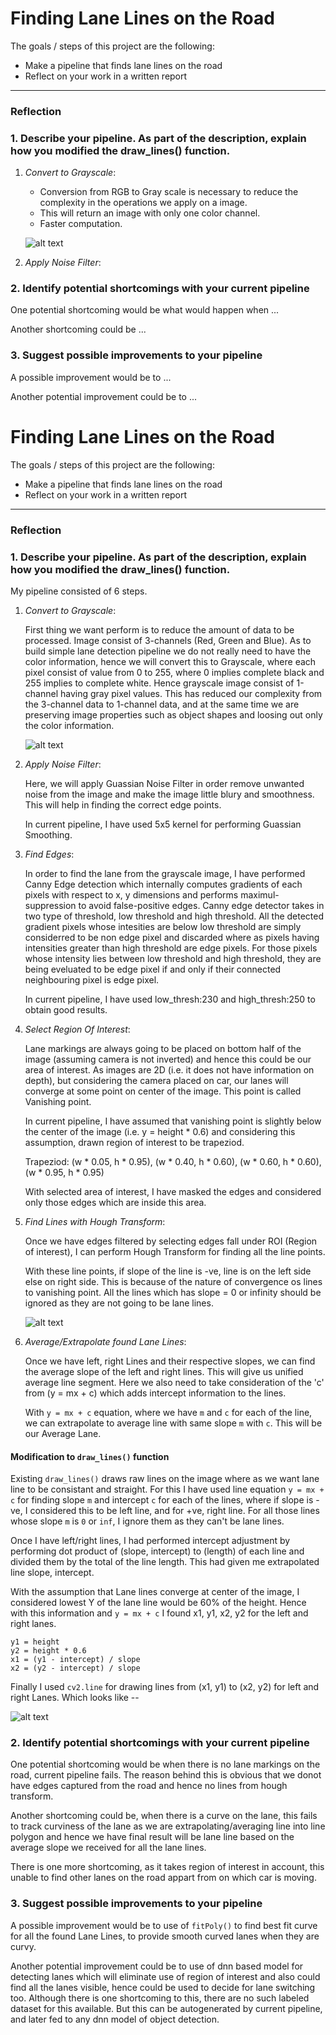 # **Finding Lane Lines on the Road** 

The goals / steps of this project are the following:
* Make a pipeline that finds lane lines on the road
* Reflect on your work in a written report


[//]: # (Image References)


[image0]: ./examples/laneLines_thirdPass.jpg "LaneLines"

[image1]: ./examples/grayscale.jpg "Grayscale"

[image2]: ./examples/line-segments-example.jpg "Line Segments"

---

### Reflection

### 1. Describe your pipeline. As part of the description, explain how you modified the draw_lines() function.

 1. *Convert to Grayscale*:

    - Conversion from RGB to Gray scale is necessary to reduce the complexity in the operations we apply on a image.
    - This will return an image with only one color channel.
    - Faster computation.


    ![alt text][image1]

 2. *Apply Noise Filter*:


### 2. Identify potential shortcomings with your current pipeline


One potential shortcoming would be what would happen when ... 

Another shortcoming could be ...


### 3. Suggest possible improvements to your pipeline

A possible improvement would be to ...

Another potential improvement could be to ...




# **Finding Lane Lines on the Road**

The goals / steps of this project are the following:
* Make a pipeline that finds lane lines on the road
* Reflect on your work in a written report


[image0]: ./examples/laneLines_thirdPass.jpg "LaneLines"

[image1]: ./examples/grayscale.jpg "Grayscale"

[image2]: ./examples/line-segments-example.jpg "Line Segments"

---

### **Reflection**

### 1. Describe your pipeline. As part of the description, explain how you modified the draw_lines() function.

My pipeline consisted of 6 steps.

 1. *Convert to Grayscale*:

    First thing we want perform is to reduce the amount of data to be processed. Image consist of 3-channels (Red, Green and Blue). As to build simple lane detection pipeline we do not really need to have the color information, hence we will convert this to Grayscale, where each pixel consist of value from 0 to 255, where 0 implies complete black and 255 implies to complete white. Hence grayscale image consist of 1-channel having gray pixel values. This has reduced our complexity from the 3-channel data to 1-channel data, and at the same time we are preserving image properties such as object shapes and loosing out only the color information.

    ![alt text][image1]

 2. *Apply Noise Filter*:

    Here, we will apply Guassian Noise Filter in order remove unwanted noise from the image and make the image little blury and smoothness. This will help in finding the correct edge points.

    In current pipeline, I have used 5x5 kernel for performing Guassian Smoothing.

 3. *Find Edges*:

    In order to find the lane from the grayscale image, I have performed Canny Edge detection which internally computes gradients of each pixels with respect to x, y dimensions and performs maximul-suppression to avoid false-positive edges. Canny edge detector takes in two type of threshold, low threshold and high threshold. All the detected gradient pixels whose intesities are below low threshold are simply considerred to be non edge pixel and discarded where as pixels having intensities greater than high threshold are edge pixels. For those pixels whose intensity lies between low threshold and high threshold, they are being eveluated to be edge pixel if and only if their connected neighbouring pixel is edge pixel.

    In current pipeline, I have used low_thresh:230 and high_thresh:250 to obtain good results.

 4. *Select Region Of Interest*:

    Lane markings are always going to be placed on bottom half of the image (assuming camera is not inverted) and hence this could be our area of interest. As images are 2D (i.e. it does not have information on depth), but considering the camera placed on car, our lanes will converge at some point on center of the image. This point is called Vanishing point.

    In current pipeline, I have assumed that vanishing point is slightly below the center of the image (i.e. y = height * 0.6) and considering this assumption, drawn region of interest to be trapeziod.

    Trapeziod: (w * 0.05, h * 0.95), (w * 0.40, h * 0.60), (w * 0.60, h * 0.60), (w * 0.95, h * 0.95)

    With selected area of interest, I have masked the edges and considered only those edges which are inside this area.

 5. *Find Lines with Hough Transform*:

    Once we have edges filtered by selecting edges fall under ROI (Region of interest), I can perform Hough Transform for finding all the line points.

    With these line points, if slope of the line is -ve, line is on the left side else on right side. This is because of the nature of convergence os lines to vanishing point. All the lines which has slope = 0 or infinity should be ignored as they are not going to be lane lines.

    ![alt text][image2]

 6. *Average/Extrapolate found Lane Lines*:

    Once we have left, right Lines and their respective slopes, we can find the average slope of the left and right lines. This will give us unified average line segment. Here we also need to take consideration of the 'c' from (y = mx + c) which adds intercept information to the lines.

    With ``y = mx + c`` equation, where we have ``m`` and ``c`` for each of the line, we can extrapolate to average line with same slope ``m`` with ``c``. This will be our Average Lane.

#### Modification to `draw_lines()` function

Existing ``draw_lines()`` draws raw lines on the image where as we want lane line to be consistant and straight. For this I have used line equation ``y = mx + c`` for finding slope `m` and intercept `c` for each of the lines, where if slope is -ve, I considered this to be left line, and for +ve, right line. For all those lines whose slope `m` is `0` or `inf`, I ignore them as they can't be lane lines.

Once I have left/right lines, I had performed intercept adjustment by performing dot product of (slope, intercept) to (length) of each line and divided them by the total of the line length. This had given me extrapolated line slope, intercept.

With the assumption that Lane lines converge at center of the image, I considered lowest Y of the lane line would be 60% of the height. Hence with this information and `y = mx + c` I found x1, y1, x2, y2 for the left and right lanes.
```
y1 = height
y2 = height * 0.6
x1 = (y1 - intercept) / slope
x2 = (y2 - intercept) / slope
```

Finally I used `cv2.line` for drawing lines from (x1, y1) to (x2, y2) for left and right Lanes. Which looks like --

![alt text][image0]

### 2. Identify potential shortcomings with your current pipeline

One potential shortcoming would be when there is no lane markings on the road, current pipeline fails. The reason behind this is obvious that we donot have edges captured from the road and hence no lines from hough transform.

Another shortcoming could be, when there is a curve on the lane, this fails to track curviness of the lane as we are extrapolating/averaging line into line polygon and hence we have final result will be lane line based on the average slope we received for all the lane lines.

There is one more shortcoming, as it takes region of interest in account, this unable to find other lanes on the road appart from on which car is moving.

### 3. Suggest possible improvements to your pipeline

A possible improvement would be to use of `fitPoly()` to find best fit curve for all the found Lane Lines, to provide smooth curved lanes when they are curvy.

Another potential improvement could be to use of dnn based model for detecting lanes which will eliminate use of region of interest and also could find all the lanes visible, hence could be used to decide for lane switching too. Although there is one shortcoming to this, there are no such labeled dataset for this available. But this can be autogenerated by current pipeline, and later fed to any dnn model of object detection.